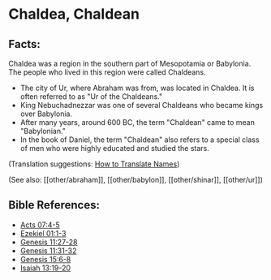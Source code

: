 # Chaldea, Chaldean #

## Facts: ##

Chaldea was a region in the southern part of Mesopotamia or Babylonia. The people who lived in this region were called Chaldeans.

* The city of Ur, where Abraham was from, was located in Chaldea. It is often referred to as "Ur of the Chaldeans."
* King Nebuchadnezzar was one of several Chaldeans who became kings over Babylonia.
* After many years, around 600 BC, the term "Chaldean" came to mean "Babylonian."
* In the book of Daniel, the term "Chaldean" also refers to a special class of men who were highly educated and studied the stars.

(Translation suggestions: [How to Translate Names](en/ta-vol1/translate/man/translate-names))

(See also: [[other/abraham]], [[other/babylon]], [[other/shinar]], [[other/ur]])

## Bible References: ##

* [Acts 07:4-5](en/tn/act/help/07/04)
* [Ezekiel 01:1-3](en/tn/ezk/help/01/01)
* [Genesis 11:27-28](en/tn/gen/help/11/27)
* [Genesis 11:31-32](en/tn/gen/help/11/31)
* [Genesis 15:6-8](en/tn/gen/help/15/06)
* [Isaiah 13:19-20](en/tn/isa/help/13/19)